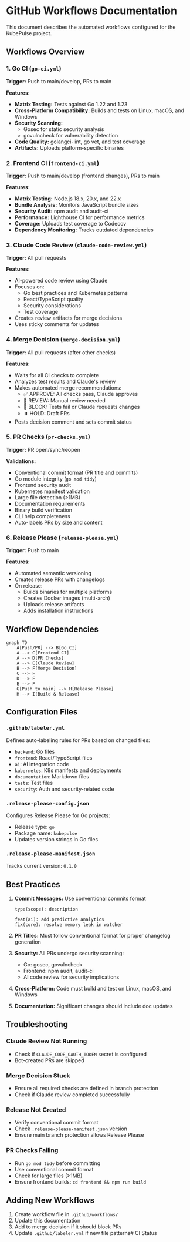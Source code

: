 # GitHub Workflows Documentation

This document describes the automated workflows configured for the KubePulse project.

## Workflows Overview

### 1. Go CI (`go-ci.yml`)

**Trigger:** Push to main/develop, PRs to main

**Features:**
- **Matrix Testing:** Tests against Go 1.22 and 1.23
- **Cross-Platform Compatibility:** Builds and tests on Linux, macOS, and Windows
- **Security Scanning:** 
  - Gosec for static security analysis
  - govulncheck for vulnerability detection
- **Code Quality:** golangci-lint, go vet, and test coverage
- **Artifacts:** Uploads platform-specific binaries

### 2. Frontend CI (`frontend-ci.yml`)

**Trigger:** Push to main/develop (frontend changes), PRs to main

**Features:**
- **Matrix Testing:** Node.js 18.x, 20.x, and 22.x
- **Bundle Analysis:** Monitors JavaScript bundle sizes
- **Security Audit:** npm audit and audit-ci
- **Performance:** Lighthouse CI for performance metrics
- **Coverage:** Uploads test coverage to Codecov
- **Dependency Monitoring:** Tracks outdated dependencies

### 3. Claude Code Review (`claude-code-review.yml`)

**Trigger:** All pull requests

**Features:**
- AI-powered code review using Claude
- Focuses on:
  - Go best practices and Kubernetes patterns
  - React/TypeScript quality
  - Security considerations
  - Test coverage
- Creates review artifacts for merge decisions
- Uses sticky comments for updates

### 4. Merge Decision (`merge-decision.yml`)

**Trigger:** All pull requests (after other checks)

**Features:**
- Waits for all CI checks to complete
- Analyzes test results and Claude's review
- Makes automated merge recommendations:
  - ✅ APPROVE: All checks pass, Claude approves
  - 👀 REVIEW: Manual review needed
  - 🚫 BLOCK: Tests fail or Claude requests changes
  - ⏸️ HOLD: Draft PRs
- Posts decision comment and sets commit status

### 5. PR Checks (`pr-checks.yml`)

**Trigger:** PR open/sync/reopen

**Validations:**
- Conventional commit format (PR title and commits)
- Go module integrity (`go mod tidy`)
- Frontend security audit
- Kubernetes manifest validation
- Large file detection (>1MB)
- Documentation requirements
- Binary build verification
- CLI help completeness
- Auto-labels PRs by size and content

### 6. Release Please (`release-please.yml`)

**Trigger:** Push to main

**Features:**
- Automated semantic versioning
- Creates release PRs with changelogs
- On release:
  - Builds binaries for multiple platforms
  - Creates Docker images (multi-arch)
  - Uploads release artifacts
  - Adds installation instructions

## Workflow Dependencies

```mermaid
graph TD
    A[Push/PR] --> B[Go CI]
    A --> C[Frontend CI]
    A --> D[PR Checks]
    A --> E[Claude Review]
    B --> F[Merge Decision]
    C --> F
    D --> F
    E --> F
    G[Push to main] --> H[Release Please]
    H --> I[Build & Release]
```

## Configuration Files

### `.github/labeler.yml`
Defines auto-labeling rules for PRs based on changed files:
- `backend`: Go files
- `frontend`: React/TypeScript files
- `ai`: AI integration code
- `kubernetes`: K8s manifests and deployments
- `documentation`: Markdown files
- `tests`: Test files
- `security`: Auth and security-related code

### `.release-please-config.json`
Configures Release Please for Go projects:
- Release type: `go`
- Package name: `kubepulse`
- Updates version strings in Go files

### `.release-please-manifest.json`
Tracks current version: `0.1.0`

## Best Practices

1. **Commit Messages:** Use conventional commits format
   ```
   type(scope): description
   
   feat(ai): add predictive analytics
   fix(core): resolve memory leak in watcher
   ```

2. **PR Titles:** Must follow conventional format for proper changelog generation

3. **Security:** All PRs undergo security scanning:
   - Go: gosec, govulncheck
   - Frontend: npm audit, audit-ci
   - AI code review for security implications

4. **Cross-Platform:** Code must build and test on Linux, macOS, and Windows

5. **Documentation:** Significant changes should include doc updates

## Troubleshooting

### Claude Review Not Running
- Check if `CLAUDE_CODE_OAUTH_TOKEN` secret is configured
- Bot-created PRs are skipped

### Merge Decision Stuck
- Ensure all required checks are defined in branch protection
- Check if Claude review completed successfully

### Release Not Created
- Verify conventional commit format
- Check `.release-please-manifest.json` version
- Ensure main branch protection allows Release Please

### PR Checks Failing
- Run `go mod tidy` before committing
- Use conventional commit format
- Check for large files (>1MB)
- Ensure frontend builds: `cd frontend && npm run build`

## Adding New Workflows

1. Create workflow file in `.github/workflows/`
2. Update this documentation
3. Add to merge decision if it should block PRs
4. Update `.github/labeler.yml` if new file patterns# CI Status
